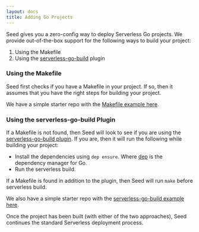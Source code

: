 ```yaml
---
layout: docs
title: Adding Go Projects
---
```


Seed gives you a zero-config way to deploy Serverless Go projects. We provide out-of-the-box support for the following ways to build your project:

1. Using the Makefile
2. Using the [serverless-go-build](https://github.com/sean9keenan/serverless-go-build) plugin

### Using the Makefile

Seed first checks if you have a Makefile in your project. If so, then it assumes that you have the right steps for building your project.

We have a simple starter repo with the [Makefile example here](https://github.com/fwang/serverless-go-starter).

### Using the serverless-go-build Plugin

If a Makefile is not found, then Seed will look to see if you are using the [serverless-go-build plugin](https://github.com/sean9keenan/serverless-go-build). If you are, then it will run the following while building your project:

- Install the dependencies using `dep ensure`. Where [dep](https://github.com/golang/dep) is the dependency manager for Go.
- Run the serverless build.

If a Makefile is found in addition to the plugin, then Seed will run `make` before serverless build.

We also have a simple starter repo with the [serverless-go-build example here](https://github.com/fwang/serverless-go-starter-with-plugin).

Once the project has been built (with either of the two approaches), Seed continues the standard Serverless deployment process.
